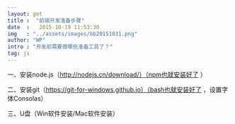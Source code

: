 ```yaml
---
layout: get
title :  "前端开发准备步骤"
date  :   2015-10-19 11:53:30
img   : "../assets/images/bb20151031.png"
author: "WP"
intro : "开发前需要做哪些准备工具了？"
tag: js
---
```


一、安装node.js（http://nodejs.cn/download/）（npm也就安装好了 ）

二、安装git（https://git-for-windows.github.io）（bash也就安装好了 ，设置字体Consolas）

三、U盘（Win软件安装/Mac软件安装）